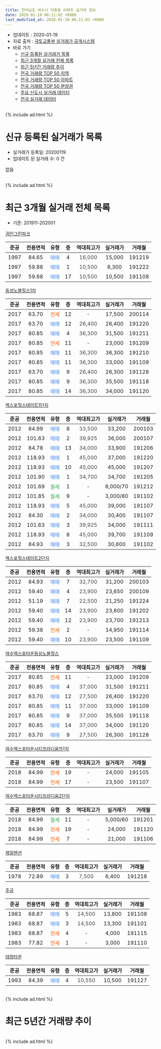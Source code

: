 ```yaml
---
title: 전라남도 여수시 덕충동 아파트 실거래 정보
date: 2020-01-19 06:11:02 +0900
last_modified_at: 2020-01-19 06:11:02 +0900
---
```


* 업데이트 : 2020-01-19
* 자료 출처 : [국토교통부 실거래가 공개시스템](http://rt.molit.go.kr)
* 바로 가기
    * [신규 등록된 실거래가 목록](#신규-등록된-실거래가-목록)
    * [최근 3개월 실거래 전체 목록](#최근-3개월-실거래-전체-목록)
    * [최근 5년간 거래량 추이](#최근-5년간-거래량-추이)
    * [전국 거래량 TOP 50 지역](https://apt-info.github.io/apt-trade-info/최근-3개월-전국에서-가장-거래가-많이-발생한-지역)
    * [전국 거래량 TOP 50 아파트](https://apt-info.github.io/apt-trade-info/최근-3개월-전국에서-가장-거래가-많이-발생한-아파트)
    * [전국 거래량 TOP 50 분양권](https://apt-info.github.io/apt-trade-info/최근-3개월-전국에서-가장-거래가-많이-발생한-분양권)
    * [주요 신도시 실거래 데이터](https://apt-info.github.io/apt-trade-info/주요-신도시)
    * [전국 실거래 데이터](https://apt-info.github.io/apt-trade-info/전국)
<br>
{% include ad.html %}
<br>

# 신규 등록된 실거래가 목록
* 실거래가 등록일: 20200119
* 업데이트 된 실거래 수: 0 건

없음

<br>
{% include ad.html %}
<br>

# 최근 3개월 실거래 전체 목록
* 기준: 201911-202001


[귀인그린파크](https://search.naver.com/search.naver?query=%EC%A0%84%EB%9D%BC%EB%82%A8%EB%8F%84+%EC%97%AC%EC%88%98%EC%8B%9C+%EB%8D%95%EC%B6%A9%EB%8F%99+%EA%B7%80%EC%9D%B8%EA%B7%B8%EB%A6%B0%ED%8C%8C%ED%81%AC)

|준공|전용면적|유형|층|역대최고가|실거래가|거래월|
|:---:|:---:|:---:|:---:|:---:|:---:|:---:|
|1997|84.65|<span style="color:#4285f3">매매</span>|4|<span style="color:#444444">16,000</span>|15,000|191219|
|1997|59.88|<span style="color:#4285f3">매매</span>|1|<span style="color:#444444">10,500</span>|8,300|191222|
|1997|59.88|<span style="color:#4285f3">매매</span>|17|<span style="color:#444444">10,500</span>|10,500|191108|

[동성노블힐스1차](https://search.naver.com/search.naver?query=%EC%A0%84%EB%9D%BC%EB%82%A8%EB%8F%84+%EC%97%AC%EC%88%98%EC%8B%9C+%EB%8D%95%EC%B6%A9%EB%8F%99+%EB%8F%99%EC%84%B1%EB%85%B8%EB%B8%94%ED%9E%90%EC%8A%A41%EC%B0%A8)

|준공|전용면적|유형|층|역대최고가|실거래가|거래월|
|:---:|:---:|:---:|:---:|:---:|:---:|:---:|
|2017|63.70|<span style="color:#ff5a00">전세</span>|12|<span style="color:#444444">-</span>|17,500|200114|
|2017|63.70|<span style="color:#4285f3">매매</span>|12|<span style="color:#444444">26,400</span>|26,400|191220|
|2017|80.85|<span style="color:#4285f3">매매</span>|4|<span style="color:#444444">36,300</span>|31,500|191211|
|2017|80.85|<span style="color:#ff5a00">전세</span>|11|<span style="color:#444444">-</span>|23,000|191209|
|2017|80.85|<span style="color:#4285f3">매매</span>|11|<span style="color:#444444">36,300</span>|36,300|191210|
|2017|80.85|<span style="color:#4285f3">매매</span>|11|<span style="color:#444444">36,300</span>|33,000|191109|
|2017|63.70|<span style="color:#4285f3">매매</span>|9|<span style="color:#444444">26,400</span>|26,300|191128|
|2017|80.85|<span style="color:#4285f3">매매</span>|9|<span style="color:#444444">36,300</span>|35,500|191118|
|2017|80.85|<span style="color:#4285f3">매매</span>|14|<span style="color:#444444">36,300</span>|34,000|191120|

[엑스포힐스테이트1단지](https://search.naver.com/search.naver?query=%EC%A0%84%EB%9D%BC%EB%82%A8%EB%8F%84+%EC%97%AC%EC%88%98%EC%8B%9C+%EB%8D%95%EC%B6%A9%EB%8F%99+%EC%97%91%EC%8A%A4%ED%8F%AC%ED%9E%90%EC%8A%A4%ED%85%8C%EC%9D%B4%ED%8A%B81%EB%8B%A8%EC%A7%80)

|준공|전용면적|유형|층|역대최고가|실거래가|거래월|
|:---:|:---:|:---:|:---:|:---:|:---:|:---:|
|2012|84.99|<span style="color:#4285f3">매매</span>|8|<span style="color:#444444">33,500</span>|33,200|200103|
|2012|101.63|<span style="color:#4285f3">매매</span>|2|<span style="color:#444444">39,925</span>|36,000|200107|
|2012|84.78|<span style="color:#4285f3">매매</span>|13|<span style="color:#444444">34,000</span>|33,900|191206|
|2012|118.93|<span style="color:#4285f3">매매</span>|1|<span style="color:#444444">45,000</span>|37,000|191220|
|2012|118.93|<span style="color:#4285f3">매매</span>|10|<span style="color:#444444">45,000</span>|45,000|191207|
|2012|101.90|<span style="color:#4285f3">매매</span>|1|<span style="color:#444444">34,700</span>|34,700|191205|
|2012|101.69|<span style="color:#34a853">월세</span>|1|<span style="color:#444444">-</span>|8,000/70|191212|
|2012|101.85|<span style="color:#34a853">월세</span>|9|<span style="color:#444444">-</span>|3,000/80|191102|
|2012|118.93|<span style="color:#4285f3">매매</span>|5|<span style="color:#444444">45,000</span>|39,000|191107|
|2012|84.30|<span style="color:#4285f3">매매</span>|2|<span style="color:#444444">34,000</span>|30,400|191107|
|2012|101.63|<span style="color:#4285f3">매매</span>|3|<span style="color:#444444">39,925</span>|34,000|191111|
|2012|118.93|<span style="color:#4285f3">매매</span>|8|<span style="color:#444444">45,000</span>|39,700|191109|
|2012|84.93|<span style="color:#4285f3">매매</span>|3|<span style="color:#444444">32,500</span>|30,600|191102|

[엑스포힐스테이트2단지](https://search.naver.com/search.naver?query=%EC%A0%84%EB%9D%BC%EB%82%A8%EB%8F%84+%EC%97%AC%EC%88%98%EC%8B%9C+%EB%8D%95%EC%B6%A9%EB%8F%99+%EC%97%91%EC%8A%A4%ED%8F%AC%ED%9E%90%EC%8A%A4%ED%85%8C%EC%9D%B4%ED%8A%B82%EB%8B%A8%EC%A7%80)

|준공|전용면적|유형|층|역대최고가|실거래가|거래월|
|:---:|:---:|:---:|:---:|:---:|:---:|:---:|
|2012|84.93|<span style="color:#4285f3">매매</span>|7|<span style="color:#444444">32,700</span>|31,200|200103|
|2012|59.40|<span style="color:#4285f3">매매</span>|4|<span style="color:#444444">23,900</span>|23,650|200109|
|2012|51.19|<span style="color:#4285f3">매매</span>|7|<span style="color:#444444">22,500</span>|21,250|191224|
|2012|59.40|<span style="color:#4285f3">매매</span>|14|<span style="color:#444444">23,900</span>|23,800|191202|
|2012|59.40|<span style="color:#4285f3">매매</span>|12|<span style="color:#444444">23,900</span>|23,700|191213|
|2012|59.38|<span style="color:#ff5a00">전세</span>|2|<span style="color:#444444">-</span>|14,950|191114|
|2012|59.40|<span style="color:#4285f3">매매</span>|10|<span style="color:#444444">23,900</span>|23,500|191109|

[여수엑스포타운동성노블힐스](https://search.naver.com/search.naver?query=%EC%A0%84%EB%9D%BC%EB%82%A8%EB%8F%84+%EC%97%AC%EC%88%98%EC%8B%9C+%EB%8D%95%EC%B6%A9%EB%8F%99+%EC%97%AC%EC%88%98%EC%97%91%EC%8A%A4%ED%8F%AC%ED%83%80%EC%9A%B4%EB%8F%99%EC%84%B1%EB%85%B8%EB%B8%94%ED%9E%90%EC%8A%A4)

|준공|전용면적|유형|층|역대최고가|실거래가|거래월|
|:---:|:---:|:---:|:---:|:---:|:---:|:---:|
|2017|80.85|<span style="color:#ff5a00">전세</span>|11|<span style="color:#444444">-</span>|23,000|191209|
|2017|80.85|<span style="color:#4285f3">매매</span>|4|<span style="color:#444444">37,000</span>|31,500|191211|
|2017|63.70|<span style="color:#4285f3">매매</span>|12|<span style="color:#444444">27,500</span>|26,400|191220|
|2017|80.85|<span style="color:#4285f3">매매</span>|11|<span style="color:#444444">37,000</span>|33,000|191109|
|2017|80.85|<span style="color:#4285f3">매매</span>|9|<span style="color:#444444">37,000</span>|35,500|191118|
|2017|80.85|<span style="color:#4285f3">매매</span>|14|<span style="color:#444444">37,000</span>|34,000|191120|
|2017|63.70|<span style="color:#4285f3">매매</span>|9|<span style="color:#444444">27,500</span>|26,300|191128|

[여수엑스포타운시티프라디움1단지](https://search.naver.com/search.naver?query=%EC%A0%84%EB%9D%BC%EB%82%A8%EB%8F%84+%EC%97%AC%EC%88%98%EC%8B%9C+%EB%8D%95%EC%B6%A9%EB%8F%99+%EC%97%AC%EC%88%98%EC%97%91%EC%8A%A4%ED%8F%AC%ED%83%80%EC%9A%B4%EC%8B%9C%ED%8B%B0%ED%94%84%EB%9D%BC%EB%94%94%EC%9B%801%EB%8B%A8%EC%A7%80)

|준공|전용면적|유형|층|역대최고가|실거래가|거래월|
|:---:|:---:|:---:|:---:|:---:|:---:|:---:|
|2018|84.99|<span style="color:#ff5a00">전세</span>|19|<span style="color:#444444">-</span>|24,000|191105|
|2018|84.99|<span style="color:#ff5a00">전세</span>|17|<span style="color:#444444">-</span>|23,500|191107|


<script async src="//pagead2.googlesyndication.com/pagead/js/adsbygoogle.js"></script>
<!-- 기본 -->
<ins class="adsbygoogle"
     style="display:block"
     data-ad-client="ca-pub-1142216861245946"
     data-ad-slot="4805727019"
     data-ad-format="auto"
     data-full-width-responsive="true"></ins>
<script>
(adsbygoogle = window.adsbygoogle || []).push({});
</script>


[여수엑스포타운시티프라디움2단지](https://search.naver.com/search.naver?query=%EC%A0%84%EB%9D%BC%EB%82%A8%EB%8F%84+%EC%97%AC%EC%88%98%EC%8B%9C+%EB%8D%95%EC%B6%A9%EB%8F%99+%EC%97%AC%EC%88%98%EC%97%91%EC%8A%A4%ED%8F%AC%ED%83%80%EC%9A%B4%EC%8B%9C%ED%8B%B0%ED%94%84%EB%9D%BC%EB%94%94%EC%9B%802%EB%8B%A8%EC%A7%80)

|준공|전용면적|유형|층|역대최고가|실거래가|거래월|
|:---:|:---:|:---:|:---:|:---:|:---:|:---:|
|2018|84.99|<span style="color:#34a853">월세</span>|11|<span style="color:#444444">-</span>|5,000/60|191201|
|2018|84.99|<span style="color:#ff5a00">전세</span>|19|<span style="color:#444444">-</span>|24,000|191120|
|2018|84.99|<span style="color:#ff5a00">전세</span>|7|<span style="color:#444444">-</span>|21,000|191106|

[제일맨션](https://search.naver.com/search.naver?query=%EC%A0%84%EB%9D%BC%EB%82%A8%EB%8F%84+%EC%97%AC%EC%88%98%EC%8B%9C+%EB%8D%95%EC%B6%A9%EB%8F%99+%EC%A0%9C%EC%9D%BC%EB%A7%A8%EC%85%98)

|준공|전용면적|유형|층|역대최고가|실거래가|거래월|
|:---:|:---:|:---:|:---:|:---:|:---:|:---:|
|1978|72.89|<span style="color:#4285f3">매매</span>|3|<span style="color:#444444">7,500</span>|6,400|191218|

[주공](https://search.naver.com/search.naver?query=%EC%A0%84%EB%9D%BC%EB%82%A8%EB%8F%84+%EC%97%AC%EC%88%98%EC%8B%9C+%EB%8D%95%EC%B6%A9%EB%8F%99+%EC%A3%BC%EA%B3%B5)

|준공|전용면적|유형|층|역대최고가|실거래가|거래월|
|:---:|:---:|:---:|:---:|:---:|:---:|:---:|
|1983|68.87|<span style="color:#4285f3">매매</span>|5|<span style="color:#444444">14,500</span>|13,800|191108|
|1983|68.87|<span style="color:#4285f3">매매</span>|3|<span style="color:#444444">14,500</span>|13,300|191101|
|1983|68.87|<span style="color:#ff5a00">전세</span>|4|<span style="color:#444444">-</span>|4,000|191115|
|1983|77.82|<span style="color:#ff5a00">전세</span>|1|<span style="color:#444444">-</span>|3,000|191110|

[태창타운](https://search.naver.com/search.naver?query=%EC%A0%84%EB%9D%BC%EB%82%A8%EB%8F%84+%EC%97%AC%EC%88%98%EC%8B%9C+%EB%8D%95%EC%B6%A9%EB%8F%99+%ED%83%9C%EC%B0%BD%ED%83%80%EC%9A%B4)

|준공|전용면적|유형|층|역대최고가|실거래가|거래월|
|:---:|:---:|:---:|:---:|:---:|:---:|:---:|
|1993|84.39|<span style="color:#4285f3">매매</span>|4|<span style="color:#444444">10,550</span>|10,500|191127|


<br>
{% include ad.html %}
<br>

# 최근 5년간 거래량 추이


<div style="width:100%;">
    <canvas id="deal_progress" height="200"></canvas>
</div>

<script>
new Chart(document.getElementById("deal_progress"), {
    type: 'line',
    data: {
        labels: ['201501','201502','201503','201504','201505','201506','201507','201508','201509','201510','201511','201512','201601','201602','201603','201604','201605','201606','201607','201608','201609','201610','201611','201612','201701','201702','201703','201704','201705','201706','201707','201708','201709','201710','201711','201712','201801','201802','201803','201804','201805','201806','201807','201808','201809','201810','201811','201812','201901','201902','201903','201904','201905','201906','201907','201908','201909','201910','201911','201912','202001'],
        datasets: [{
            label: '매매',
            pointRadius: 1,
            data: [12, 9, 20, 11, 11, 10, 7, 9, 7, 9, 9, 10, 18, 14, 12, 6, 11, 13, 18, 14, 4, 17, 12, 7, 11, 15, 18, 13, 11, 8, 9, 14, 19, 19, 11, 7, 33, 37, 36, 23, 36, 33, 21, 18, 11, 15, 15, 5, 14, 11, 9, 10, 11, 11, 13, 7, 10, 19, 18, 15, 4],
            borderColor: "rgba(255, 201, 14, 1)",
            backgroundColor: "rgba(255, 201, 14, 0.5)",
            fill: false,
            lineTension: 0
        },{
            label: '전월세',
            pointRadius: 1,
            data: [5, 6, 10, 4, 5, 7, 3, 5, 2, 3, 2, 2, 8, 0, 1, 4, 6, 1, 0, 2, 1, 9, 5, 3, 3, 7, 2, 5, 5, 4, 4, 5, 5, 11, 8, 2, 5, 5, 8, 9, 19, 12, 11, 12, 5, 6, 3, 6, 3, 3, 5, 7, 1, 6, 6, 6, 7, 9, 8, 4, 1],
            borderColor: "rgba(0, 141, 185, 1)",
            backgroundColor: "rgba(0, 141, 185, 0.5)",
            fill: false,
            lineTension: 0
        }
        ]
    },
    options: {
        responsive: true,
        title: {
            display: false
        },
        tooltips: {
            mode: 'index',
            intersect: false
        },
        hover: {
            mode: 'nearest',
            intersect: true
        },
        scales: {
            xAxes: [{
                display: true,
                scaleLabel: {
                    display: true,
                    labelString: '년/월'
                }
            }],
            yAxes: [{
                display: true,
                ticks: {
                    suggestedMin: 0,
                },
                scaleLabel: {
                    display: true,
                    labelString: '실거래 수'
                }
            }]
        }
    }
});

</script>


<br>
{% include ad.html %}
<br>

